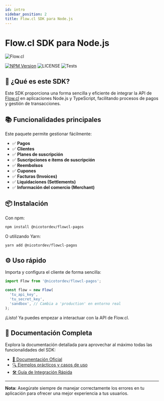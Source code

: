 ```yaml
---
id: intro
sidebar_position: 2
title: Flow.cl SDK para Node.js
---
```


# Flow.cl SDK para Node.js

![Flow.cl](https://www.flow.cl/images/header/logo-flow.svg)

[![NPM Version](https://img.shields.io/npm/v/@nicotordev/flowcl-pagos.svg)](https://www.npmjs.com/package/@nicotordev/flowcl-pagos)
![LICENSE](https://img.shields.io/github/license/nicotordev/flowcl-pagos)
![Tests](https://github.com/nicotordev/flowcl-pagos/actions/workflows/test.yml/badge.svg?style=flat-square)

## 🚀 ¿Qué es este SDK?

Este SDK proporciona una forma sencilla y eficiente de integrar la API de [Flow.cl](https://www.flow.cl/) en aplicaciones Node.js y TypeScript, facilitando procesos de pagos y gestión de transacciones.

## 📚 Funcionalidades principales

Este paquete permite gestionar fácilmente:

- ✅ **Pagos**
- ✅ **Clientes**
- ✅ **Planes de suscripción**
- ✅ **Suscripciones e ítems de suscripción**
- ✅ **Reembolsos**
- ✅ **Cupones**
- ✅ **Facturas (Invoices)**
- ✅ **Liquidaciones (Settlements)**
- ✅ **Información del comercio (Merchant)**

## 📦 Instalación

Con npm:

```sh
npm install @nicotordev/flowcl-pagos
```

O utilizando Yarn:

```sh
yarn add @nicotordev/flowcl-pagos
```

## ⚙️ Uso rápido

Importa y configura el cliente de forma sencilla:

```typescript
import Flow from '@nicotordev/flowcl-pagos';

const flow = new Flow(
  'tu_api_key',
  'tu_secret_key',
  'sandbox', // Cambia a 'production' en entorno real
);
```

¡Listo! Ya puedes empezar a interactuar con la API de Flow.cl.

## 📖 Documentación Completa

Explora la documentación detallada para aprovechar al máximo todas las funcionalidades del SDK:

- [📘 Documentación Oficial](https://www.flow.cl/docs/api.html)
- [🔍 Ejemplos prácticos y casos de uso](./examples)
- [🛠️ Guía de Integración Rápida](./quickstart)

---

**Nota:** Asegúrate siempre de manejar correctamente los errores en tu aplicación para ofrecer una mejor experiencia a tus usuarios.
